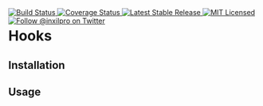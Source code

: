 <div style="float: right;">
	<a href="https://github.com/glhd/hooks/actions" target="_blank">
		<img 
			src="https://github.com/glhd/hooks/workflows/PHPUnit/badge.svg" 
			alt="Build Status" 
		/>
	</a>
	<a href="https://codeclimate.com/github/glhd/hooks/test_coverage" target="_blank">
		<img 
			src="https://api.codeclimate.com/v1/badges/change-me/test_coverage" 
			alt="Coverage Status" 
		/>
	</a>
	<a href="https://packagist.org/packages/glhd/hooks" target="_blank">
        <img 
            src="https://poser.pugx.org/glhd/hooks/v/stable" 
            alt="Latest Stable Release" 
        />
	</a>
	<a href="./LICENSE" target="_blank">
        <img 
            src="https://poser.pugx.org/glhd/hooks/license" 
            alt="MIT Licensed" 
        />
    </a>
    <a href="https://twitter.com/inxilpro" target="_blank">
        <img 
            src="https://img.shields.io/twitter/follow/inxilpro?style=social" 
            alt="Follow @inxilpro on Twitter" 
        />
    </a>
</div>

# Hooks

## Installation

## Usage
